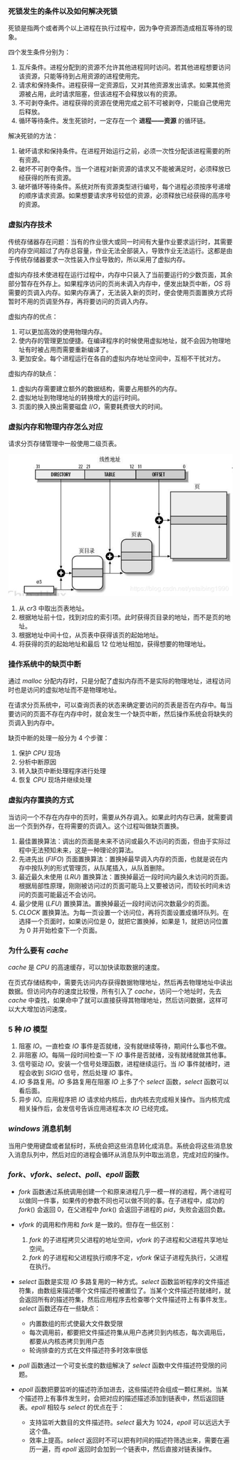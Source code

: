 ### 死锁发生的条件以及如何解决死锁
死锁是指两个或者两个以上进程在执行过程中，因为争夺资源而造成相互等待的现象。

四个发生条件分别为：
1. 互斥条件。进程分配到的资源不允许其他进程同时访问。若其他进程想要访问该资源，只能等待到占用资源的进程使用完。
2. 请求和保持条件。进程获得一定资源后，又对其他资源发出请求。如果其他资源被占用，此时请求阻塞，但该进程不会释放以有的资源。
3. 不可剥夺条件。进程获得的资源在使用完成之前不可被剥夺，只能自己使用完后释放。
4. 循环等待条件。发生死锁时，一定存在一个 **进程——资源** 的循环链。

解决死锁的方法：
1. 破坏请求和保持条件。在进程开始运行之前，必须一次性分配该进程需要的所有资源。
2. 破坏不可剥夺条件。当一个进程对新资源的请求又不能被满足时，必须释放已经获得的所有资源。
3. 破坏循环等待条件。系统对所有资源类型进行编号，每个进程必须按序号递增的顺序请求资源。如果想要请求序号较低的资源，必须释放已经获得的高序号的资源。

### 虚拟内存技术
传统存储器存在问题：当有的作业很大或同一时间有大量作业要求运行时，其需要的内存空间超过了内存总容量，作业无法全部装入，导致作业无法运行。这都是由于传统存储器要求一次性装入作业导致的，所以采用了虚拟内存。

虚拟内存技术使进程在运行过程中，内存中只装入了当前要运行的少数页面，其余部分暂存在外存上。如果程序访问的页尚未调入内存中，便发出缺页中断，$OS$ 将需要的页调入内存。如果内存满了，无法装入新的页时，便会使用页面置换方式将暂时不用的页调至外存，再将要访问的页调入内存。

虚拟内存的优点：
1. 可以更加高效的使用物理内存。
2. 使内存的管理更加便捷。在编译程序的时候使用虚拟地址，就不会因为物理地址有时被占用而需要重新编译了。
3. 更加安全。每个进程运行在各自的虚拟内存地址空间中，互相不干扰对方。

虚拟内存的缺点：
1. 虚拟内存需要建立额外的数据结构，需要占用额外的内存。
2. 虚拟地址到物理地址的转换增大的运行时间。
3. 页面的换入换出需要磁盘 $I/O$，需要耗费很大的时间。

### 虚拟内存和物理内存怎么对应
请求分页存储管理中一般使用二级页表。

![](虚拟地址转换.png)

1. 从 $cr3$ 中取出页表地址。
2. 根据地址前十位，找到对应的索引项。此时获得页目录的地址，而不是页的地址。
3. 根据地址中间十位，从页表中获得该页的起始地址。
4. 将获得的页的起始地址和最后 $12$ 位地址相加，获得想要的物理地址。

### 操作系统中的缺页中断
通过 $malloc$ 分配内存时，只是分配了虚拟内存而不是实际的物理地址，进程访问时也是访问的虚拟地址而不是物理地址。

在请求分页系统中，可以查询页表的状态来确定要访问的页表是否在内存中。每当要访问的页面不存在内存中时，就会发生一个缺页中断，然后操作系统会将缺失的页调入到内存中。

缺页中断的处理一般分为 $4$ 个步骤：
1. 保护 $CPU$ 现场
2. 分析中断原因
3. 转入缺页中断处理程序进行处理
4. 恢复 $CPU$ 现场并继续处理

### 虚拟内存置换的方式
当访问一个不存在内存中的页时，需要从外存调入。如果此时内存已满，就需要调出一个页到外存，在将需要的页调入。这个过程叫做缺页置换。

1. 最佳置换算法：调出的页面是未来不访问或最久不访问的页面，但由于实际过程中无法预知未来，这是一种理论的算法。
2. 先进先出 $(FIFO)$ 页面置换算法：置换掉最早调入内存的页面，也就是说在内存中按队列的形式管理页，从队尾插入，从队首删除。
3. 最近最久未使用 $(LRU)$ 置换算法：置换掉最近一段时间内最久未访问的页面。根据局部性原理，刚刚被访问过的页面可能马上又要被访问，而较长时间未访问的页面可能最近不会访问。
4. 最少使用 $(LFU)$ 置换算法。置换掉最近一段时间访问次数最少的页面。
5. $CLOCK$ 置换算法。为每一页设置一个访问位，再将页面设置成循环队列。在选择一个页面时，如果访问位是 $0$，就把它置换掉，如果是 $1$，就把访问位置为 $0$ 并开始检查下一个页面。

### 为什么要有 $cache$
$cache$ 是 $CPU$ 的高速缓存，可以加快读取数据的速度。

在页式存储结构中，需要先访问内存获得数据物理地址，然后再去物理地址中读出数据。但访问内存的速度比较慢，所有引入了 $cache$，访问一个地址时，先去 $cache$ 中查找，如果命中了就可以直接获得其物理地址，然后访问数据，这样可以大大增加访问速度。

### $5$ 种 $IO$ 模型
1. 阻塞 $IO$。一直检查 $IO$ 事件是否就绪，没有就继续等待，期间什么事也不做。
2. 非阻塞 $IO$。每隔一段时间检查一下 $IO$ 事件是否就绪，没有就绪就做其他事。
3. 信号驱动 $IO$。安装一个信号处理函数，进程继续运行。当 $IO$ 事件就绪时，进程会收到 $SIGIO$ 信号，然后处理 $IO$ 事件。
4. $IO$ 多路复用。$IO$ 多路复用在阻塞 $IO$ 上多了个 $select$ 函数，$select$ 函数可以看后面。
5. 异步 $IO$。应用程序把 $IO$ 请求给内核后，由内核去完成相关操作。当内核完成相关操作后，会发信号告诉应用进程本次 $IO$ 已经完成。

### $windows$ 消息机制
当用户使用键盘或者鼠标时，系统会把这些消息转化成消息。系统会将这些消息放入消息队列中，然后对应的进程会循环从消息队列中取出消息，完成对应的操作。

### $fork、vfork、select、poll、epoll$ 函数
- $fork$ 函数通过系统调用创建一个和原来进程几乎一模一样的进程，两个进程可以做同一件事，如果传的参数不同也可以做不同的事。在子进程中，成功的 $fork()$ 会返回 $0$，在父进程中 $fork()$ 会返回子进程的 $pid$，失败会返回负数。

- $vfork$ 的调用和作用和 $fork$ 是一致的。但存在一些区别：
  1. $fork$ 的子进程拷贝父进程的地址空间，$vfork$ 的子进程和父进程共享地址空间。
  2. $fork$ 的子进程和父进程执行顺序不定，$vfork$ 保证子进程先执行，父进程在执行。

- $select$ 函数是实现 $IO$ 多路复用的一种方式。$select$ 函数监听程序的文件描述符集，由数组来描述哪个文件描述符被置位了。当某个文件描述符就绪时，就会返回所有的描述符集，然后应用程序去检查哪个文件描述符上有事件发生。$select$ 函数还存在一些缺点：
  - 内置数组的形式使最大文件数受限
  - 每次调用前，都要把文件描述符集从用户态拷贝到内核态，每次调用后，都要从内核态拷贝到用户态
  - 轮询排查的方式在文件描述符多时效率很低

- $poll$ 函数通过一个可变长度的数组解决了 $select$ 函数中文件描述符受限的问题。

- $epoll$ 函数把要监听的描述符添加进去，这些描述符会组成一颗红黑树。当某个描述符上有事件发生时，会把对应的描述描述添加到链表中，然后返回链表。$epoll$ 相较与 $select$ 的优点在于：
   - 支持监听大数目的文件描述符。$select$ 最大为 $1024$，$epoll$ 可以远远大于这个值。
   - 效率上提高。$select$ 返回时不可以把有时间的描述符筛选出来，需要在遍历一遍，而 $epoll$ 返回时会加到一个链表中，然后直接对链表操作。
